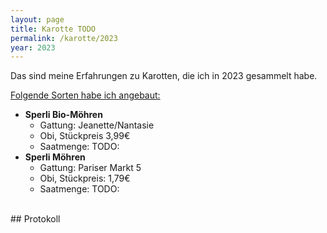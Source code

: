 ```yaml
---
layout: page
title: Karotte TODO
permalink: /karotte/2023
year: 2023
---
```


Das sind meine Erfahrungen zu Karotten, die ich in 2023 gesammelt habe.

<u>Folgende Sorten habe ich angebaut:</u>

- **Sperli Bio-Möhren**
    - Gattung: Jeanette/Nantasie
    - Obi, Stückpreis 3,99€
    - Saatmenge: TODO:
- **Sperli Möhren**
    - Gattung: Pariser Markt 5
    - Obi, Stückpreis: 1,79€
    - Saatmenge: TODO:

<br>
## Protokoll

